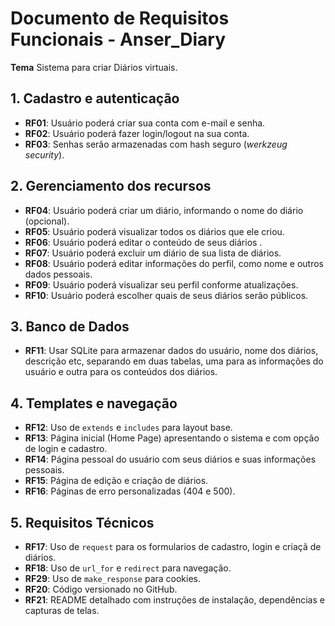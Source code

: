 # Documento de Requisitos Funcionais - Anser_Diary

**Tema** Sistema para criar Diários virtuais.


## 1. Cadastro e autenticação

- **RF01**: Usuário poderá criar sua conta com e-mail e senha.
- **RF02**: Usuário poderá fazer login/logout na sua conta.
- **RF03**: Senhas serão armazenadas com hash seguro (*werkzeug security*).


## 2. Gerenciamento dos recursos

- **RF04**: Usuário poderá criar um diário, informando o nome do diário (opcional).
- **RF05**: Usuário poderá visualizar todos os diários que ele criou.
- **RF06**: Usuário poderá editar o conteúdo de seus diários .
- **RF07**: Usuário poderá excluir um diário de sua lista de diários.
- **RF08**: Usuário poderá editar informações do perfil, como nome e outros dados pessoais.
- **RF09**: Usuário poderá visualizar seu perfil conforme atualizações.
- **RF10**: Usuário poderá escolher quais de seus diários serão públicos.


## 3. Banco de Dados

- **RF11**: Usar SQLite para armazenar dados do usuário, nome dos diários, descrição etc, separando em duas tabelas, uma para as informações do usuário e outra para os conteúdos dos diários.


## 4. Templates e navegação

- **RF12**: Uso de `extends` e `includes` para layout base.
- **RF13**: Página inicial (Home Page) apresentando o sistema e com opção de login e cadastro.
- **RF14**: Página pessoal do usuário com seus diários e suas informações pessoais.
- **RF15**: Página de edição e criação de diários.
- **RF16**: Páginas de erro personalizadas (404 e 500).


## 5. Requisitos Técnicos

- **RF17**: Uso de `request` para os formularios de cadastro, login e criaçã de diários.
- **RF18**: Uso de `url_for` e `redirect` para navegação.
- **RF29**: Uso de `make_response` para cookies.
- **RF20**: Código versionado no GitHub.
- **RF21**: README detalhado com instruções de instalação, dependências e capturas de telas.
